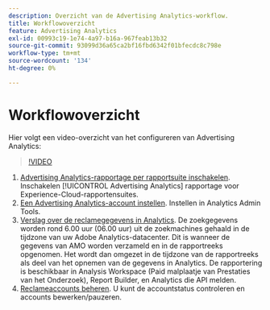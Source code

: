 ```yaml
---
description: Overzicht van de Advertising Analytics-workflow.
title: Workflowoverzicht
feature: Advertising Analytics
exl-id: 00993c19-1e74-4a97-b16a-967feab13b32
source-git-commit: 93099d36a65ca2bf16fbd6342f01bfecdc8c798e
workflow-type: tm+mt
source-wordcount: '134'
ht-degree: 0%

---
```


# Workflowoverzicht

Hier volgt een video-overzicht van het configureren van Advertising Analytics:

>[!VIDEO](https://video.tv.adobe.com/v/23119/?quality=12)

1. [Advertising Analytics-rapportage per rapportsuite inschakelen](/help/integrate/c-advertising-analytics/c-adanalytics-workflow/aa-provision-rs.md). Inschakelen [!UICONTROL Advertising Analytics] rapportage voor Experience-Cloud-rapportensuites.
2. [Een Advertising Analytics-account instellen](/help/integrate/c-advertising-analytics/c-adanalytics-workflow/aa-create-ad-account.md). Instellen in Analytics Admin Tools.
3. [Verslag over de reclamegegevens in Analytics](/help/integrate/c-advertising-analytics/c-adanalytics-workflow/aa-report-ad-data-an.md). De zoekgegevens worden rond 6.00 uur (06.00 uur) uit de zoekmachines gehaald in de tijdzone van uw Adobe Analytics-datacenter. Dit is wanneer de gegevens van AMO worden verzameld en in de rapportreeks opgenomen. Het wordt dan omgezet in de tijdzone van de rapportreeks als deel van het opnemen van de gegevens in Analytics. De rapportering is beschikbaar in Analysis Workspace (Paid malplaatje van Prestaties van het Onderzoek), Report Builder, en Analytics die API melden.
4. [Reclameaccounts beheren](/help/integrate/c-advertising-analytics/c-adanalytics-workflow/aa-manage-ad-accounts.md). U kunt de accountstatus controleren en accounts bewerken/pauzeren.
